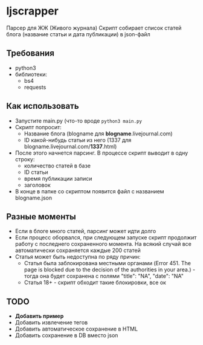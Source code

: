 # ljscrapper
Парсер для ЖЖ (Живого журнала)
Скрипт собирает список статей блога (название статьи и дата публикации) в json-файл

## Требования
- python3
- библиотеки:
  - bs4
  - requests

## Как использовать
- Запустите main.py (что-то вроде `python3 main.py`
- Скрипт попросит:
  - Название блога (blogname для **blogname**.livejournal.com)
  - ID какой-нибудь статьи из него (1337 для blogname.livejournal.com/**1337**.html)
- После этого начнется парсинг. В процессе скрипт выводит в одну строку:
  - количество статей в базе
  - ID статьи
  - время публикации записи
  - заголовок
- В конце в папке со скриптом появится файл с названием blogname.json

## Разные моменты
- Если в блоге много статей, парсинг может идти долго
- Если процесс оборвался, при следующем запуске скрипт продолжит работу с последнего сохраненного момента. На всякий случай все автоматически сохраняется каждые 200 статей
- Статья может быть недоступна по ряду причин:
  - Статья была заблокирована местными органами (Error 451. The page is blocked due to the decision of the authorities in your area.) - тогда она будет сохранена с полями "title": "NA", "date": "NA"
  - Статья 18+ - скрипт обходит такие блокировки, все ок

## TODO
- **Добавить пример**
- Добавить извлечение тегов
- Добавить автоматическое сохранение в HTML
- Добавить сохранение в DB вместо json
